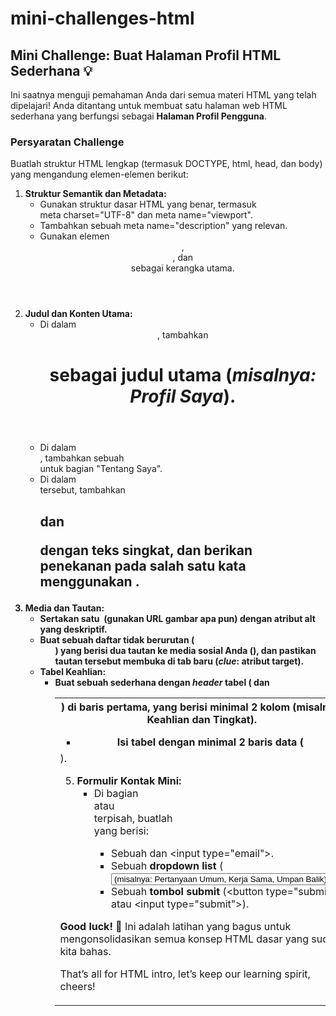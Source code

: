 # mini-challenges-html

## Mini Challenge: Buat Halaman Profil HTML Sederhana 💡

Ini saatnya menguji pemahaman Anda dari semua materi HTML yang telah dipelajari! Anda ditantang untuk membuat satu halaman web HTML sederhana yang berfungsi sebagai **Halaman Profil Pengguna**.

### Persyaratan Challenge

Buatlah struktur HTML lengkap (termasuk DOCTYPE, html, head, dan body) yang mengandung elemen-elemen berikut:

1. **Struktur Semantik dan Metadata:**
    - Gunakan struktur dasar HTML yang benar, termasuk meta charset="UTF-8" dan meta name="viewport".
    - Tambahkan sebuah meta name="description" yang relevan.
    - Gunakan elemen <header>, <main>, dan <footer> sebagai kerangka utama.
2. **Judul dan Konten Utama:**
    - Di dalam <header>, tambahkan <h1> sebagai judul utama (*misalnya: Profil Saya*).
    - Di dalam <main>, tambahkan sebuah <section> untuk bagian "Tentang Saya".
    - Di dalam <section> tersebut, tambahkan <h2> dan <p> dengan teks singkat, dan berikan penekanan pada salah satu kata menggunakan <strong>.
3. **Media dan Tautan:**
    - Sertakan satu <img> (gunakan URL gambar apa pun) dengan atribut alt yang deskriptif.
    - Buat sebuah daftar tidak berurutan (<ul>) yang berisi dua tautan ke media sosial Anda (<a>), dan pastikan tautan tersebut **membuka di tab baru** (*clue*: atribut target).
4. **Tabel Keahlian:**
    - Buat sebuah <table> sederhana dengan *header* tabel (<th>) di baris pertama, yang berisi minimal 2 kolom (misalnya: **Keahlian** dan **Tingkat**).
- Isi tabel dengan minimal 2 baris data (<tr> dan <td>).
5. **Formulir Kontak Mini:**
    - Di bagian <footer> atau <section> terpisah, buatlah <form> yang berisi:
        - Sebuah <label> dan <input type="email">.
        - Sebuah **dropdown list** (<select>) untuk memilih "Tujuan Kontak" dengan minimal 3 <option> (misalnya: *Pertanyaan Umum, Kerja Sama, Umpan Balik*).
        - Sebuah **tombol submit** (<button type="submit"> atau <input type="submit">).

**Good luck!** 🎉 Ini adalah latihan yang bagus untuk mengonsolidasikan semua konsep HTML dasar yang sudah kita bahas.

That’s all for HTML intro, let’s keep our learning spirit, cheers!
